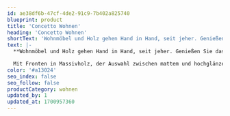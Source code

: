 ```yaml
---
id: ae38df6b-47cf-4de2-91c9-7b402a825740
blueprint: product
title: 'Concetto Wohnen'
heading: 'Concetto Wohnen'
shortText: 'Wohnmöbel und Holz gehen Hand in Hand, seit jeher. Genießen Sie das Wohlgefühl, wenn Sie mit Auge und Hand über die Massivholzfronten streichen. Dank der umfangreichen Lackfarbpalette stehen Ihnen alle Wege zur Gestaltung Ihres Traummöbels offen.'
text: |-
  **Wohnmöbel und Holz gehen Hand in Hand, seit jeher. Genießen Sie das Wohlgefühl, wenn Sie mit Auge und Hand über die Massivholzfronten streichen. Dank der umfangreichen Lackfarbpalette stehen Ihnen alle Wege zur Gestaltung Ihres Traummöbels offen.**

  Mit Fronten in Massivholz, der Auswahl zwischen mattem und hochglänzenden Lackoberflächen, einer Vielzahl von Griff- und Stellfußoptionen bietet CONCETTO für jede Aufgabenstellung das passgenau geplante Möbel an. Von Wohnmöbeln über Speisen- und Garderobenmöbeln ist für jeden Einsatzzweck etwas passendes dabei – nicht nur für Freunde des Massivholzes.
color: '#a13024'
seo_index: false
seo_follow: false
productCategory: wohnen
updated_by: 1
updated_at: 1700957360
---
```


